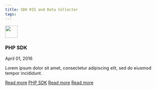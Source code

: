 ```yaml
---
title: SDK RIS and Data Collector
tags:
---
```


<div class="uk-card uk-card-default uk-width-1-2@m">
    <div class="uk-card-header">
        <div class="uk-grid-small uk-flex-middle" uk-grid>
            <div class="uk-width-auto">
                <img class="uk-border-circle" width="40" height="40" src="code">
            </div>
            <div class="uk-width-expand">
                <h3 class="uk-card-title uk-margin-remove-bottom">PHP SDK</h3>
                <p class="uk-text-meta uk-margin-remove-top"><time datetime="2016-04-01T19:00">April 01, 2016</time></p>
            </div>
        </div>
    </div>
    <div class="uk-card-body">
        <p>Lorem ipsum dolor sit amet, consectetur adipiscing elit, sed do eiusmod tempor incididunt.</p>
    </div>
    <div class="uk-card-footer">
        <a href="#" class="uk-button uk-button-success uk-button-text">Read more</a>
        <a class="uk-button uk-badge uk-button-default uk-width-1-2" href="https://github.com/Kount/kount-ris-php-sdk">PHP SDK</a>
        <a href="#" class="uk-button uk-button-success uk-button-text">Read more</a>
        <a href="#" class="uk-button uk-button-success uk-button-text">Read more</a>
    </div>
</div>
